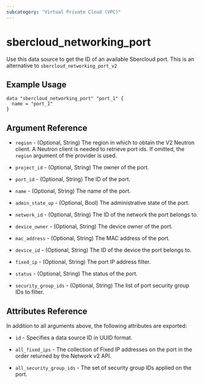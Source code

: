 ```yaml
---
subcategory: "Virtual Private Cloud (VPC)"
---
```


# sbercloud\_networking\_port

Use this data source to get the ID of an available Sbercloud port.
This is an alternative to `sbercloud_networking_port_v2`

## Example Usage

```hcl
data "sbercloud_networking_port" "port_1" {
  name = "port_1"
}
```

## Argument Reference

* `region` - (Optional, String) The region in which to obtain the V2 Neutron client.
  A Neutron client is needed to retrieve port ids. If omitted, the
  `region` argument of the provider is used.

* `project_id` - (Optional, String) The owner of the port.

* `port_id` - (Optional, String) The ID of the port.

* `name` - (Optional, String) The name of the port.

* `admin_state_up` - (Optional, Bool) The administrative state of the port.

* `network_id` - (Optional, String) The ID of the network the port belongs to.

* `device_owner` - (Optional, String) The device owner of the port.

* `mac_address` - (Optional, String) The MAC address of the port.

* `device_id` - (Optional, String) The ID of the device the port belongs to.

* `fixed_ip` - (Optional, String) The port IP address filter.

* `status` - (Optional, String) The status of the port.

* `security_group_ids` - (Optional, String) The list of port security group IDs to filter.

## Attributes Reference

In addition to all arguments above, the following attributes are exported:

* `id` - Specifies a data source ID in UUID format.

* `all_fixed_ips` - The collection of Fixed IP addresses on the port in the
  order returned by the Network v2 API.

* `all_security_group_ids` - The set of security group IDs applied on the port.
